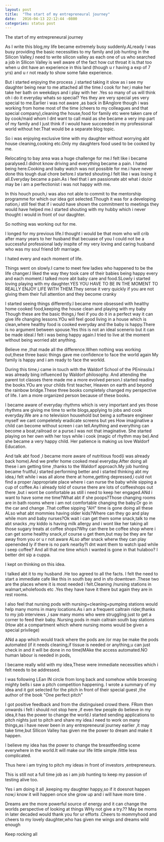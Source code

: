 ```yaml
---
layout: post
title:  "The start of my entrepreneural journey"
date:   2016-04-13 22:12:44 -0800
categories: status post
---
```


The start of my entrepreneural journey

As I write this blog,my life became extremely busy suddenly.ALready I was busy providing the basic necessities to my family and job 
hunting in the Silicon Valley,I need to write silicon valley as each one of us who searched a job in SIlicon Valley is well aware of the 
fact how cut throat it is.that too when u dnt have an experience in this land (though u r having a exp of 7 yrs) and u r not ready to show 
some fake experience.

But i started enjoying the process ,i started taking it slow as i see my daughter being near to me attached all the time.I cook for her,i make
her take her bath on weekdays and i play with her .Yes so many of us will think oh i do it everyday whats so special?
Yes they are very special yes very special to me.Earlier i was not aware ,as back in BAnglore though i was working from home most of the time
(cheers to my colleagues and that special company),cleaning the house,food for family etc were taken care of by cook/maid whom I dnt want 
to call maid as she became a very imp part of my family and I just think if i would have succeeded in my professional world without her.That 
would be a separate blog topic.

So i was enjoying exclusive time with my daughter without worrying abt house cleaning,cooking etc.Only my daughters food used to be cooked 
by me.

Relocating to bay area was a huge challenge for me.I felt like i became paralysed.I didnot know driving and everything became a pain.
I hated being here.Cooking and baby watch was not possible for me.i have never done this tough dual chore before.I started shouting.I felt
like i was losing it all.Everyday became a pain.As i feel that i am passionate abt what i do/or may be i am a perfectionist i was not happy 
with me.

In this houch pouch,i was also not able to commit to the mentorship programme for which our idea got selected.Though it was for a 
developing nation,i still feel that if i would have shown the commitment to meetings they would have helped me.I started shouting with
my hubby which i never thought i would in front of our daughter.

So nothing was working out for me.

I longed for my previous life.I thought i would be that mom who will crib after many years to her husband that becuase of you
I could not be a successful professional lady inspite of my very loving and caring husband who was my soul friend bfr marriage.


I hated every and each moment of life.

Things went on slowly.I came to meet few ladies who happened to be the life changer.I liked the way they took care of their babies being 
happy every and each moment.I talked more abt baby care and food.SLowly i started loving playing with my daughter.YES YOU HAVE TO BE IN THE 
MOMENT TO REALLY ENJOY LIFE WITH THEM.They sense it very quickly if you are not giving them their full attention and they become cranky

I started seeing things differently.I became more obsessed with healthy home cooked food,keeping the house clean and playing with my baby
Though these are the basic things,i feel if you do it in a perfect way it can give life changing lessons.YOu will feel good living in a house
which is clean,where healthy food is cooked everyday and the baby is happy.There is no argument between spouse.Yes this is not an ideal scenerio
but it can be made ideal.I felt i was being happy again.I tried to live at the moment without being worried abt anything.

Believe me ,that made all the difference.When nothing was working out,these three basic things gave me confidence to face the world again
My family is happy and i am ready to face the workld.

During this time,i came in touch with the Waldorf School of the PEninsula.I was already bing influenced by Waldorf philosophy.
And attending the parent tot classes there made me a more evolved person.I started reading the books.YOu are your childs first teacher,
Heaven on earth and beyond the rainbow bridge.These three books completely changed my perspective of life.
I am a more organized person because of these books.

I became aware of everyday rhythms which is very important and yes those rhythms are giving me time to write blogs,applying to jobs and 
cook everyday.We are a no television household but being a software engineer myself we cant compeletely eradicate screens but yes How 
imaginative a child can become without screen i can tell.Anything and everything can become a boat,railroad or a purse.I was not that imaginative.
She started playing on her own with her toys while i cook (magic of rhythm may be).And she became a very happy child.
Her patience is making us love Waldorf Education.

And talk abt food ,I became more aware of nutritious food(i was already back home).And we prefer home cooked meal everyday.After doing
all these i am getting time ,thanks to the Waldorf approach.My job hunting became fruitful,i started performing better and i started 
thinking abt my idea,i felt while i was all alone there at home,getting depressed,i culd not find a proper /appropriate place 
where i can nurse the baby while sipping a cup of coffee.As i already told of course there are lots of coffeeshops out there ,but i wont 
be comfortable as still i need to keep her engaged.ANd i want to have some me time?What abt if she poops?Those changing rooms  are in bath
rooms where i am not comfortable changing the baby.Or go in the car and change .That coffee sipping "AH" time is gone doing all these
ALso what abt mommies having older kids?Where can they go and play while mom and baby nurses?Ok wait i can get them some snack,talk to 
me abt snacks ,my kiddo is having milk allergy and i wont like her taking all those sugary treats at coffee shops?Why can there 
be coffee shop where i can get some healthy snack,of course u get them,but may be they are far away from you or u r not aware
ALso after snack wherw they can play openended ly if there is no park nearby?I dnt want them to watch ipad while i seep coffee?
And all that me time which i wanted is gone in that hulaboo?
I better dnt sip a cuppa.


I kept on thinking on this idea.

I talked abt it to my husband .He too agreed to all the facts.
I felt the need to start a immediate cafe like this in south bay and in sfo downtown .These two are the places where it is most needed 
i felt.Cleaning /nursing stations in walmart,wholefoods etc .Yes they have have it there but again they are in rest rooms.

I also feel that nursing pods with nursing+cleaning+pumping stations would help many moms in many locations.As i am a frequent caltrain 
rider,thanks to my job interviews ,i saw many moms who were struggling just to get a corner to feed their baby.
Nursing pods in main caltrain south bay stations (How abt a compartment which where nursing moms would be given a special privilege)

ANd a app which would track where the pods are /or may be make the pods automated (if it needs cleaning,if tissue is needed or anything,u can 
just check in and it will be done in no time)MAke the access automated.NO human labour is needed in pods,

I became really wild with my idea,These were immediate necessities which i felt needs to be addressed.

I was following LEan IN circle from long back and somehow while browsing mighty bells i saw a pitch competition happening.
I wrote a summary of my idea and it got selected for the pitch in front of their special guest ,the author of the book "One perfect pitch"

I got positive feedback and  from the distinguised crowd there.
FRom then onwards i felt i should not stop here ,if even few people do believe in my idea,it has the power to change 
the world.I started sending applications to pitch nights just to pitch and share my idea.I need to work on many things,as i have never been 
in any entrepreneural journey earlier ,it may take time,but SIlicon Valley has given me the power to dream and make it happen.

I believe my idea has the power to change the breastfeeding scene everywhere in the world.It will make our life little simple /little 
less complicated.

Thus here i am trying to pitch my ideas in front of investors ,entrepreneurs.

This is still not a full time job as i am job hunting to keep my passion of testing alive too.

Yes i am doing it all ,keeping my daughter happy,so if it doesnot happen now,i know it will happen once she grow up and i will have more 
time .

Dreams are the more powerful source of energy and it can change the worlds perspective of looking at things WHy not give a try.??
May be moms in later decaded would thank you for ur efforts .Cheers to mommyhood and cheers to my lovely daughter,who has given me wings and 
dreams wild enough

Keep rocking all












